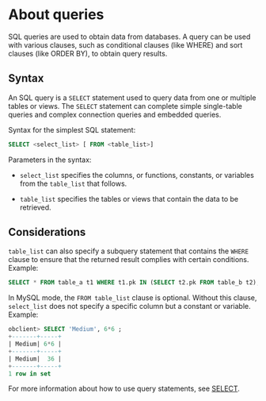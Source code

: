 # About queries

SQL queries are used to obtain data from databases. A query can be used with various clauses, such as conditional clauses (like WHERE) and sort clauses (like ORDER BY), to obtain query results. 

## Syntax

An SQL query is a `SELECT` statement used to query data from one or multiple tables or views. The `SELECT` statement can complete simple single-table queries and complex connection queries and embedded queries. 

Syntax for the simplest SQL statement:

```sql
SELECT <select_list> [ FROM <table_list>]
```

Parameters in the syntax:

* `select_list` specifies the columns, or functions, constants, or variables from the `table_list` that follows. 

* `table_list` specifies the tables or views that contain the data to be retrieved. 

## Considerations

`table_list` can also specify a subquery statement that contains the `WHERE` clause to ensure that the returned result complies with certain conditions. Example:

```sql
SELECT * FROM table_a t1 WHERE t1.pk IN (SELECT t2.pk FROM table_b t2);
```

In MySQL mode, the `FROM table_list` clause is optional. Without this clause, `select_list` does not specify a specific column but a constant or variable. Example:

```sql
obclient> SELECT 'Medium', 6*6 ;
+-------+-----+
| Medium| 6*6 |
+-------+-----+
| Medium|  36 |
+-------+-----+
1 row in set
```

For more information about how to use query statements, see [SELECT](../../../700.reference/400.development-reference/100.sql-syntax/200.common-tenant-of-mysql-mode/600.sql-statement-of-mysql-mode/8100.select-of-mysql-mode/100.select-of-mysql-mode.md). 
